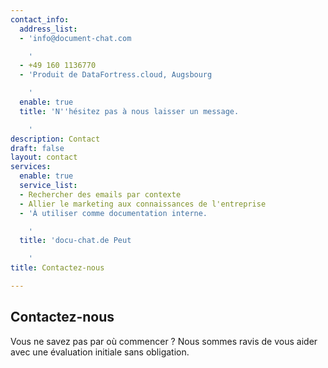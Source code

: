 ```yaml
---
contact_info:
  address_list:
  - 'info@document-chat.com

    '
  - +49 160 1136770
  - 'Produit de DataFortress.cloud, Augsbourg

    '
  enable: true
  title: 'N''hésitez pas à nous laisser un message.

    '
description: Contact
draft: false
layout: contact
services:
  enable: true
  service_list:
  - Rechercher des emails par contexte
  - Allier le marketing aux connaissances de l'entreprise
  - 'À utiliser comme documentation interne.

    '
  title: 'docu-chat.de Peut

    '
title: Contactez-nous

---
```

## Contactez-nous

Vous ne savez pas par où commencer ? Nous sommes ravis de vous aider avec une évaluation initiale sans obligation.

